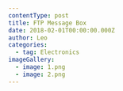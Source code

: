 ```yaml
---
contentType: post
title: FTP Message Box
date: 2018-02-01T00:00:00.000Z
author: Leo
categories:
  - tag: Electronics
imageGallery:
  - image: 1.png
  - image: 2.png
---
```

